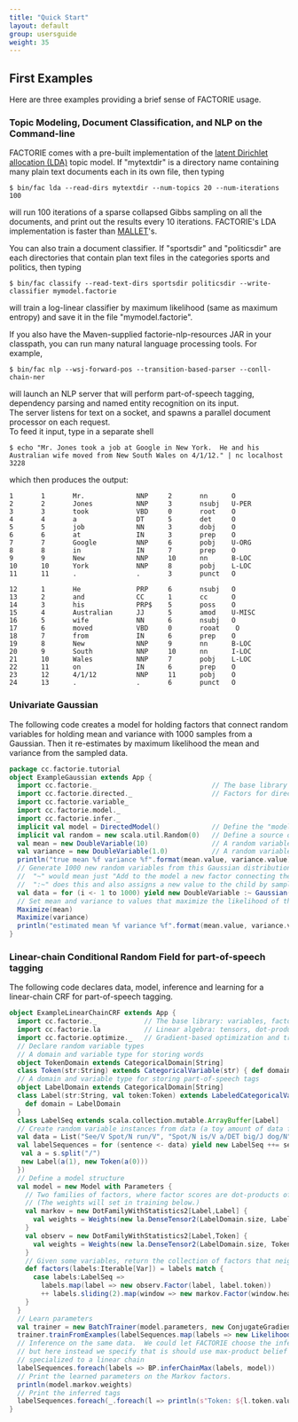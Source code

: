 ```yaml
---
title: "Quick Start"
layout: default
group: usersguide
weight: 35
---
```


## First Examples

Here are three examples providing a brief sense of FACTORIE usage.

### Topic Modeling, Document Classification, and NLP on the Command-line

FACTORIE comes with a pre-built implementation of the [latent Dirichlet allocation (LDA)](https://en.wikipedia.org/wiki/Latent_Dirichlet_allocation) topic model. 
If "mytextdir" is a directory name containing many plain text documents each in its own file, then typing 

```
$ bin/fac lda --read-dirs mytextdir --num-topics 20 --num-iterations 100
```

will run 100 iterations of a sparse collapsed Gibbs sampling on all the documents, and print out the results every 10 iterations. 
FACTORIE's LDA implementation is faster than [MALLET](http://mallet.cs.umass.edu)'s.

You can also train a document classifier. 
If "sportsdir" and "politicsdir" are each directories that contain plan text files in the categories sports and politics, then typing

```
$ bin/fac classify --read-text-dirs sportsdir politicsdir --write-classifier mymodel.factorie
```

will train a log-linear classifier by maximum likelihood (same as maximum entropy) and save it in the file "mymodel.factorie".

If you also have the Maven-supplied factorie-nlp-resources JAR in your classpath, you can run many natural language processing tools.  For example,

```
$ bin/fac nlp --wsj-forward-pos --transition-based-parser --conll-chain-ner
```

will launch an NLP server that will perform part-of-speech tagging, dependency parsing and named entity recognition on its input.  
The server listens for text on a socket, and spawns a parallel document processor on each request.  
To feed it input, type in a separate shell

```
$ echo "Mr. Jones took a job at Google in New York.  He and his Australian wife moved from New South Wales on 4/1/12." | nc localhost 3228
```

which then produces the output:

```
1       1       Mr.             NNP     2       nn      O
2       2       Jones           NNP     3       nsubj   U-PER
3       3       took            VBD     0       root    O
4       4       a               DT      5       det     O
5       5       job             NN      3       dobj    O
6       6       at              IN      3       prep    O
7       7       Google          NNP     6       pobj    U-ORG
8       8       in              IN      7       prep    O
9       9       New             NNP     10      nn      B-LOC
10      10      York            NNP     8       pobj    L-LOC
11      11      .               .       3       punct   O

12      1       He              PRP     6       nsubj   O
13      2       and             CC      1       cc      O
14      3       his             PRP$    5       poss    O
15      4       Australian      JJ      5       amod    U-MISC
16      5       wife            NN      6       nsubj   O
17      6       moved           VBD     0       rooat    O
18      7       from            IN      6       prep    O
19      8       New             NNP     9       nn      B-LOC
20      9       South           NNP     10      nn      I-LOC
21      10      Wales           NNP     7       pobj    L-LOC
22      11      on              IN      6       prep    O
23      12      4/1/12          NNP     11      pobj    O
24      13      .               .       6       punct   O
```


### Univariate Gaussian

The following code creates a model for holding factors that connect random variables for holding mean and variance with 1000 samples from a Gaussian.
Then it re-estimates by maximum likelihood the mean and variance from the sampled data. 

```scala
package cc.factorie.tutorial
object ExampleGaussian extends App {
  import cc.factorie._                             // The base library
  import cc.factorie.directed._                    // Factors for directed graphical models
  import cc.factorie.variable_
  import cc.factorie.model._
  import cc.factorie.infer._
  implicit val model = DirectedModel()             // Define the "model" that will implicitly store the new factors we create
  implicit val random = new scala.util.Random(0)   // Define a source of randomness that will be used implicitly in data generation below 
  val mean = new DoubleVariable(10)                // A random variable for holding the mean of the Gaussian
  val variance = new DoubleVariable(1.0)           // A random variable for holding the variance of the Gaussian
  println("true mean %f variance %f".format(mean.value, variance.value))
  // Generate 1000 new random variables from this Gaussian distribution
  //  "~" would mean just "Add to the model a new factor connecting the parents and the child"
  //  ":~" does this and also assigns a new value to the child by sampling from the factor
  val data = for (i <- 1 to 1000) yield new DoubleVariable :~ Gaussian(mean, variance) 
  // Set mean and variance to values that maximize the likelihood of the children
  Maximize(mean)
  Maximize(variance)
  println("estimated mean %f variance %f".format(mean.value, variance.value))
}
```

### Linear-chain Conditional Random Field for part-of-speech tagging

The following code declares data, model, inference and learning for a linear-chain CRF for part-of-speech tagging.

```scala
object ExampleLinearChainCRF extends App {
  import cc.factorie._            // The base library: variables, factors
  import cc.factorie.la           // Linear algebra: tensors, dot-products, etc.
  import cc.factorie.optimize._   // Gradient-based optimization and training
  // Declare random variable types
  // A domain and variable type for storing words
  object TokenDomain extends CategoricalDomain[String]
  class Token(str:String) extends CategoricalVariable(str) { def domain = TokenDomain }
  // A domain and variable type for storing part-of-speech tags
  object LabelDomain extends CategoricalDomain[String]
  class Label(str:String, val token:Token) extends LabeledCategoricalVariable(str){
    def domain = LabelDomain
  }
  class LabelSeq extends scala.collection.mutable.ArrayBuffer[Label]
  // Create random variable instances from data (a toy amount of data for this example)
  val data = List("See/V Spot/N run/V", "Spot/N is/V a/DET big/J dog/N", "He/N is/V fast/J") 
  val labelSequences = for (sentence <- data) yield new LabelSeq ++= sentence.split(" ").map(s => {
   val a = s.split("/")
   new Label(a(1), new Token(a(0)))
  })
  // Define a model structure
  val model = new Model with Parameters {
    // Two families of factors, where factor scores are dot-products of sufficient statistics and weights.
    // (The weights will set in training below.)
    val markov = new DotFamilyWithStatistics2[Label,Label] { 
      val weights = Weights(new la.DenseTensor2(LabelDomain.size, LabelDomain.size))
    }
    val observ = new DotFamilyWithStatistics2[Label,Token] {
      val weights = Weights(new la.DenseTensor2(LabelDomain.size, TokenDomain.size))
    }
    // Given some variables, return the collection of factors that neighbor them.
    def factors(labels:Iterable[Var]) = labels match {
      case labels:LabelSeq => 
        labels.map(label => new observ.Factor(label, label.token))
        ++ labels.sliding(2).map(window => new markov.Factor(window.head, window.last))
    }
  }
  // Learn parameters
  val trainer = new BatchTrainer(model.parameters, new ConjugateGradient)
  trainer.trainFromExamples(labelSequences.map(labels => new LikelihoodExample(labels, model, InferByBPChain)))
  // Inference on the same data.  We could let FACTORIE choose the inference method, 
  // but here instead we specify that is should use max-product belief propagation
  // specialized to a linear chain
  labelSequences.foreach(labels => BP.inferChainMax(labels, model))
  // Print the learned parameters on the Markov factors.
  println(model.markov.weights)
  // Print the inferred tags
  labelSequences.foreach(_.foreach(l => println(s"Token: ${l.token.value} Label: ${l.value}")))
}
```
